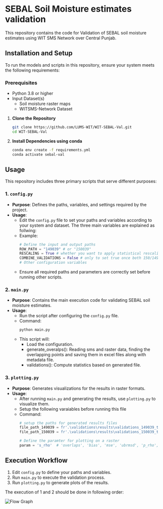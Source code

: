 # SEBAL Soil Moisture estimates validation 

This repository contains the code for Validation of SEBAL soil moisture estimates using WIT SMS Network over Central Punjab.

## Installation and Setup
To run the models and scripts in this repository, ensure your system meets the following requirements:

### Prerequisites
- Python 3.8 or higher
- Input Dataset(s)
  - Soil moisture raster maps
  - WITSMS-Network Dataset

1. **Clone the Repository**
   ```bash
   git clone https://github.com/LUMS-WIT/WIT-SEBAL-Val.git
   cd WIT-SEBAL-Val

2. **Install Dependencies using conda**
   ```bash
   conda env create -f requirements.yml
   conda activate sebal-val

## Usage

This repository includes three primary scripts that serve different purposes:

### 1. `config.py`
- **Purpose**: Defines the paths, variables, and settings required by the project.
- **Usage**:
  - Edit the `config.py` file to set your paths and variables according to your system and dataset. The three main variables
  are explained as follwing:
  - Example:
    ```python
    # Define the input and output paths
    ROW_PATH = "149039" # or "150039"
    RESCALING = True # whether you want to apply statistical rescaling
    COMBINE_VALIDATIONS = False # only to set true once both 150/149 overlapping points have been generated 
    # Other configuration variables
    ```
  - Ensure all required paths and parameters are correctly set before running other scripts.

### 2. `main.py`
- **Purpose**: Contains the main execution code for validating SEBAL soil moisture estimates.
- **Usage**:
  - Run the script after configuring the `config.py` file.
  - Command:
    ```bash
    python main.py
    ```
  - This script will:
    - Load the configuration.
    - generate_overalps(): Reading sms and raster data, finding the overlapping points 
    and saving them in excel files along with metadata file.
    - validations(): Compute statistics based on generated file.

### 3. `plotting.py`
- **Purpose**: Generates visualizations for the results in raster formats.
- **Usage**:
  - After running `main.py` and generating the results, use `plotting.py` to visualize them.
  - Setup the following varaiables before running this file
  - Command:
    ```python
    # setup the paths for generated results files
    file_path_149039 = fr'.\validations\results\validations_149039_tw_0.xlsx'
    file_path_150039 = fr'.\validations\results\validations_150039_tw_0.xlsx'

    # Define the paramter for plotting on a raster
    param = 's_rho'  # 'overlaps', 'bias', 'mse', 'ubrmsd', 'p_rho', 's_rho'
    ```

## Execution Workflow
1. Edit `config.py` to define your paths and variables.
2. Run `main.py` to execute the validation process.
3. Run `plotting.py` to generate plots of the results.

The execution of 1 and 2 should be done in following order:

![Flow Graph](sebal-val.png)